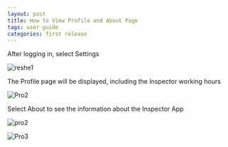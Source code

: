 ```yaml
---
layout: post
title: How to View Profile and About Page
tags: user guide
categories: first release
---
```


After logging in, select Settings

![reshe1](https://user-images.githubusercontent.com/81990744/115766517-117ff900-a376-11eb-8418-0714948720bd.png)

The Profile page will be displayed, including the Inspector working hours

![Pro2](https://user-images.githubusercontent.com/81990744/114576055-ca448a80-9c48-11eb-87c7-d4a9e89a2f8c.png)

Select About to see the information about the Inspector App

![pro2](https://user-images.githubusercontent.com/81990744/114630603-f97aec00-9c88-11eb-8808-b029ab434197.png)

![Pro3](https://user-images.githubusercontent.com/81990744/114576080-ce70a800-9c48-11eb-9b3e-2db9b37ce1d0.png)
